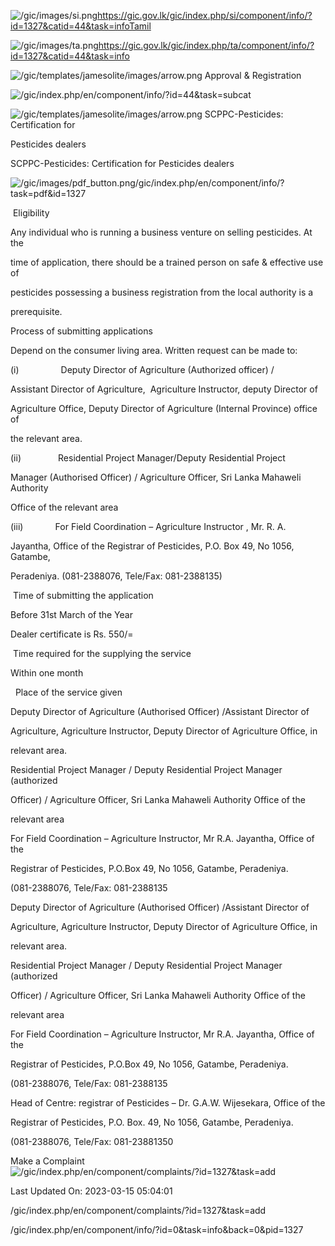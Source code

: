 <!-- Source: https://gic.gov.lk/gic/index.php/en/component/info/?id=1327&catid=44&task=info -->

![/gic/images/si.png](/gic/images/si.png)https://gic.gov.lk/gic/index.php/si/component/info/?id=1327&catid=44&task=infoTamil

![/gic/images/ta.png](/gic/images/ta.png)https://gic.gov.lk/gic/index.php/ta/component/info/?id=1327&catid=44&task=info

![/gic/templates/jamesolite/images/arrow.png](/gic/templates/jamesolite/images/arrow.png) Approval & Registration

![/gic/index.php/en/component/info/?id=44&task=subcat](/gic/index.php/en/component/info/?id=44&task=subcat)

![/gic/templates/jamesolite/images/arrow.png](/gic/templates/jamesolite/images/arrow.png) SCPPC-Pesticides: Certification for

Pesticides dealers 

SCPPC-Pesticides: Certification for Pesticides dealers 

![/gic/images/pdf_button.png](/gic/images/pdf_button.png)/gic/index.php/en/component/info/?task=pdf&id=1327

 Eligibility

Any individual who is running a business venture on selling pesticides. At the

time of application, there should be a trained person on safe & effective use of

pesticides possessing a business registration from the local authority is a

prerequisite.

Process of submitting applications

Depend on the consumer living area. Written request can be made to:

(i)                 Deputy Director of Agriculture (Authorized officer) /

Assistant Director of Agriculture,  Agriculture Instructor, deputy Director of

Agriculture Office, Deputy Director of Agriculture (Internal Province) office of

the relevant area.

(ii)               Residential Project Manager/Deputy Residential Project

Manager (Authorised Officer) / Agriculture Officer, Sri Lanka Mahaweli Authority

Office of the relevant area

(iii)             For Field Coordination – Agriculture Instructor , Mr. R. A.

Jayantha, Office of the Registrar of Pesticides, P.O. Box 49, No 1056, Gatambe,

Peradeniya. (081-2388076, Tele/Fax: 081-2388135)

 Time of submitting the application

Before 31st March of the Year

Dealer certificate is Rs. 550/=

 Time required for the supplying the service

Within one month

  Place of the service given

Deputy Director of Agriculture (Authorised Officer) /Assistant Director of

Agriculture, Agriculture Instructor, Deputy Director of Agriculture Office, in

relevant area.

Residential Project Manager / Deputy Residential Project Manager (authorized

Officer) / Agriculture Officer, Sri Lanka Mahaweli Authority Office of the

relevant area

For Field Coordination – Agriculture Instructor, Mr R.A. Jayantha, Office of the

Registrar of Pesticides, P.O.Box 49, No 1056, Gatambe, Peradeniya.

(081-2388076, Tele/Fax: 081-2388135

Deputy Director of Agriculture (Authorised Officer) /Assistant Director of

Agriculture, Agriculture Instructor, Deputy Director of Agriculture Office, in

relevant area.

Residential Project Manager / Deputy Residential Project Manager (authorized

Officer) / Agriculture Officer, Sri Lanka Mahaweli Authority Office of the

relevant area

For Field Coordination – Agriculture Instructor, Mr R.A. Jayantha, Office of the

Registrar of Pesticides, P.O.Box 49, No 1056, Gatambe, Peradeniya.

(081-2388076, Tele/Fax: 081-2388135

Head of Centre: registrar of Pesticides – Dr. G.A.W. Wijesekara, Office of the

Registrar of Pesticides, P.O. Box. 49, No 1056, Gatambe, Peradeniya.

(081-2388076, Tele/Fax: 081-23881350

Make a Complaint ![/gic/index.php/en/component/complaints/?id=1327&task=add](/gic/index.php/en/component/complaints/?id=1327&task=add)

Last Updated On: 2023-03-15 05:04:01

/gic/index.php/en/component/complaints/?id=1327&task=add

/gic/index.php/en/component/info/?id=0&task=info&back=0&pid=1327